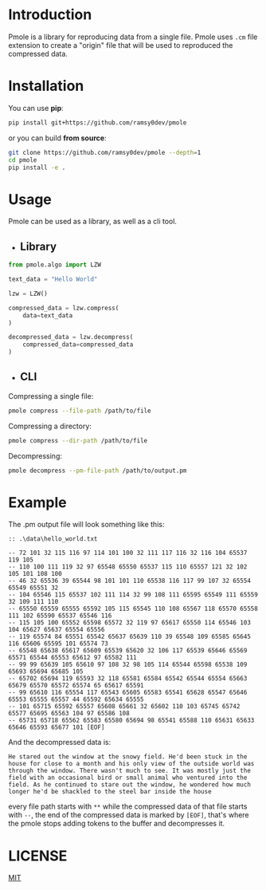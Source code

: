 
# Introduction

Pmole is a library for reproducing data from a single file.
Pmole uses `.cm` file extension to create a "origin" file that will be used to reproduced the compressed data.

# Installation

You can use **pip**:

```bash
pip install git+https://github.com/ramsy0dev/pmole
```

or you can build **from source**:

```bash
git clone https://github.com/ramsy0dev/pmole --depth=1
cd pmole
pip install -e .
```

# Usage

Pmole can be used as a library, as well as a cli tool.

* ## Library

```python
from pmole.algo import LZW

text_data = "Hello World"

lzw = LZW()

compressed_data = lzw.compress(
    data=text_data
)

decompressed_data = lzw.decompress(
    compressed_data=compressed_data
)
```

* ## CLI

Compressing a single file:

```bash
pmole compress --file-path /path/to/file
```

Compressing a directory:

```bash
pmole compress --dir-path /path/to/file
```

Decompressing:

```bash
pmole decompress --pm-file-path /path/to/output.pm
```

# Example

The .pm output file will look something like this:

```
:: .\data\hello_world.txt

-- 72 101 32 115 116 97 114 101 100 32 111 117 116 32 116 104 65537 119 105
-- 110 100 111 119 32 97 65548 65550 65537 115 110 65557 121 32 102 105 101 108 100
-- 46 32 65536 39 65544 98 101 101 110 65538 116 117 99 107 32 65554 65549 65551 32
-- 104 65546 115 65537 102 111 114 32 99 108 111 65595 65549 111 65559 32 109 111 110
-- 65550 65559 65555 65592 105 115 65545 110 108 65567 118 65570 65558 111 102 65590 65537 65546 116
-- 115 105 100 65552 65598 65572 32 119 97 65617 65550 114 65546 103 104 65627 65637 65554 65556
-- 119 65574 84 65551 65542 65637 65639 110 39 65548 109 65585 65645 116 65606 65595 101 65574 73
-- 65548 65638 65617 65609 65539 65620 32 106 117 65539 65646 65569 65571 65544 65553 65612 97 65582 111
-- 99 99 65639 105 65610 97 108 32 98 105 114 65544 65598 65538 109 65693 65694 65685 105
-- 65702 65694 119 65593 32 118 65581 65584 65542 65544 65554 65663 65679 65570 65572 65574 65 65617 65591
-- 99 65610 116 65554 117 65543 65605 65583 65541 65628 65547 65646 65553 65555 65557 44 65592 65634 65555
-- 101 65715 65592 65557 65608 65661 32 65602 110 103 65745 65742 65577 65695 65563 104 97 65586 108
-- 65731 65718 65562 65583 65580 65694 98 65541 65588 110 65631 65633 65646 65593 65677 101 [EOF]
```

And the decompressed data is:

```
He stared out the window at the snowy field. He'd been stuck in the house for close to a month and his only view of the outside world was through the window. There wasn't much to see. It was mostly just the field with an occasional bird or small animal who ventured into the field. As he continued to stare out the window, he wondered how much longer he'd be shackled to the steel bar inside the house
```

every file path starts with `**` while the compressed data of that file starts with `--`, the end of the compressed data is marked by `[EOF]`, that's where the pmole stops adding tokens to the buffer and decompresses it.

# LICENSE

[MIT](https://github.com/ramsy0dev/pmole/blob/main/LICENSE)
